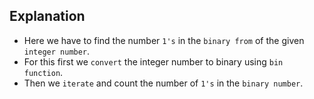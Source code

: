 ## Explanation

- Here we have to find the number `1's` in the `binary from` of the given `integer number`.
- For this first we `convert` the integer number to binary using `bin function`.
- Then we `iterate` and count the number of `1's` in the `binary number`.